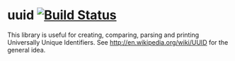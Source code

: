 # uuid  [![Build Status](https://travis-ci.org/aslatter/uuid.svg?branch=master)](https://travis-ci.org/aslatter/uuid)

This library is useful for creating, comparing, parsing and printing Universally
Unique Identifiers. See http://en.wikipedia.org/wiki/UUID for the general idea.
